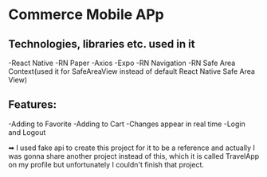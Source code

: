 # Commerce Mobile APp

## Technologies, libraries etc. used in it

-React Native
-RN Paper
-Axios
-Expo
-RN Navigation
-RN Safe Area Context(used it for SafeAreaView instead of default React Native Safe Area View)

## Features:
-Adding to Favorite
-Adding to Cart
-Changes appear in real time
-Login and Logout

➡ I used fake api to create this project for it to be a reference and actually I was gonna share another project instead of this, which it is called TravelApp on my profile but unfortunately I couldn't finish that project.

